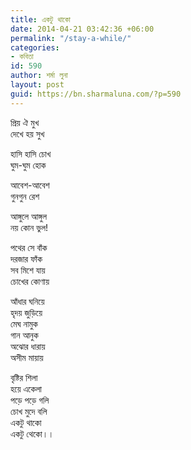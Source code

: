 ```yaml
---
title: একটু থাকো
date: 2014-04-21 03:42:36 +06:00
permalink: "/stay-a-while/"
categories:
- কবিতা
id: 590
author: শর্মা লুনা
layout: post
guid: https://bn.sharmaluna.com/?p=590
---
```


প্রিয় ঐ মুখ  
দেখে হয় সুখ

হাসি হাসি চোখ  
ঘুম-ঘুম হোক

আবেশ-আবেশ  
গুনগুন রেশ

আঙ্গুলে আঙ্গুল  
নয় কোন ভুল!

পথের সে বাঁক  
দরজার ফাঁক  
সব মিশে যায়  
চোখের কোণায়

আঁধার ঘনিয়ে  
হৃদয় জুড়িয়ে  
মেঘ নামুক  
গান আনুক  
অঝোর ধারায়  
অসীম মায়ায়

বৃষ্টির শিলা  
হয়ে একেলা  
পড়ে পড়ে গলি  
চোখ মুদে বলি  
একটু থাকো  
একটু থেকো।।